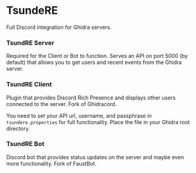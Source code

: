 # TsundeRE

Full Discord integration for Ghidra servers.

### TsundRE Server

Required for the Client or Bot to function. Serves an API on port 5000 (by default) that allows you to get users and recent events from the Ghidra server.

### TsundRE Client

Plugin that provides Discord Rich Presence and displays other users connected to the server. Fork of Ghidracord.

You need to set your API url, username, and passphrase in `tsundere.properties` for full functionality. Place the file in your Ghidra root directory.

### TsundRE Bot

Discord bot that provides status updates on the server and maybe even more functionality. Fork of FaustBot.